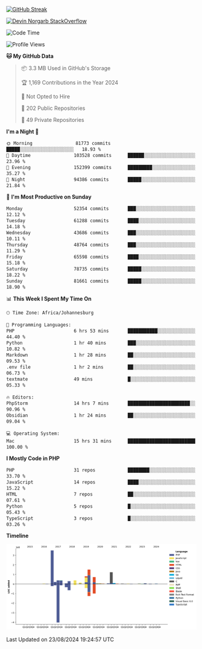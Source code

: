 
[![GitHub Streak](http://github-readme-streak-stats.herokuapp.com?user=DevinNorgarb&date_format=M%20j%5B%2C%20Y%5D)]()


[![Devin Norgarb StackOverflow](https://github-readme-stackoverflow.vercel.app/?userID=4993755)](https://stackoverflow.com/users/4993755/devin-norgarb)

<!--START_SECTION:waka-->
![Code Time](http://img.shields.io/badge/Code%20Time-9%2C052%20hrs-blue)

![Profile Views](http://img.shields.io/badge/Profile%20Views-26-blue)

**🐱 My GitHub Data** 

> 📦 3.3 MB Used in GitHub's Storage 
 > 
> 🏆 1,169 Contributions in the Year 2024
 > 
> 🚫 Not Opted to Hire
 > 
> 📜 202 Public Repositories 
 > 
> 🔑 49 Private Repositories 
 > 
**I'm a Night 🦉** 

```text
🌞 Morning                81773 commits       █████░░░░░░░░░░░░░░░░░░░░   18.93 % 
🌆 Daytime                103528 commits      ██████░░░░░░░░░░░░░░░░░░░   23.96 % 
🌃 Evening                152399 commits      █████████░░░░░░░░░░░░░░░░   35.27 % 
🌙 Night                  94386 commits       █████░░░░░░░░░░░░░░░░░░░░   21.84 % 
```
📅 **I'm Most Productive on Sunday** 

```text
Monday                   52354 commits       ███░░░░░░░░░░░░░░░░░░░░░░   12.12 % 
Tuesday                  61288 commits       ████░░░░░░░░░░░░░░░░░░░░░   14.18 % 
Wednesday                43686 commits       ███░░░░░░░░░░░░░░░░░░░░░░   10.11 % 
Thursday                 48764 commits       ███░░░░░░░░░░░░░░░░░░░░░░   11.29 % 
Friday                   65598 commits       ████░░░░░░░░░░░░░░░░░░░░░   15.18 % 
Saturday                 78735 commits       █████░░░░░░░░░░░░░░░░░░░░   18.22 % 
Sunday                   81661 commits       █████░░░░░░░░░░░░░░░░░░░░   18.90 % 
```


📊 **This Week I Spent My Time On** 

```text
🕑︎ Time Zone: Africa/Johannesburg

💬 Programming Languages: 
PHP                      6 hrs 53 mins       ███████████░░░░░░░░░░░░░░   44.40 % 
Python                   1 hr 40 mins        ███░░░░░░░░░░░░░░░░░░░░░░   10.82 % 
Markdown                 1 hr 28 mins        ██░░░░░░░░░░░░░░░░░░░░░░░   09.53 % 
.env file                1 hr 2 mins         ██░░░░░░░░░░░░░░░░░░░░░░░   06.73 % 
textmate                 49 mins             █░░░░░░░░░░░░░░░░░░░░░░░░   05.33 % 

🔥 Editors: 
PhpStorm                 14 hrs 7 mins       ███████████████████████░░   90.96 % 
Obsidian                 1 hr 24 mins        ██░░░░░░░░░░░░░░░░░░░░░░░   09.04 % 

💻 Operating System: 
Mac                      15 hrs 31 mins      █████████████████████████   100.00 % 
```

**I Mostly Code in PHP** 

```text
PHP                      31 repos            ████████░░░░░░░░░░░░░░░░░   33.70 % 
JavaScript               14 repos            ████░░░░░░░░░░░░░░░░░░░░░   15.22 % 
HTML                     7 repos             ██░░░░░░░░░░░░░░░░░░░░░░░   07.61 % 
Python                   5 repos             █░░░░░░░░░░░░░░░░░░░░░░░░   05.43 % 
TypeScript               3 repos             █░░░░░░░░░░░░░░░░░░░░░░░░   03.26 % 
```



**Timeline**

![Lines of Code chart](https://raw.githubusercontent.com/DevinNorgarb/DevinNorgarb/main/assets/bar_graph.png)


 Last Updated on 23/08/2024 19:24:57 UTC
<!--END_SECTION:waka-->

